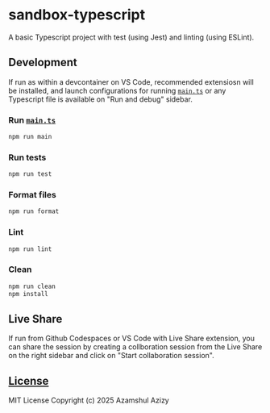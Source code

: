 # sandbox-typescript

A basic Typescript project with test (using Jest) and linting (using ESLint).

## Development

If run as within a devcontainer on VS Code, recommended extensiosn will be installed, and launch configurations for running [`main.ts`](src/main.ts) or any Typescript file is available on "Run and debug" sidebar.

### Run [`main.ts`](src/main.ts)

```sh
npm run main
```

### Run tests

```sh
npm run test
```

### Format files

```sh
npm run format
```

### Lint

```sh
npm run lint
```

### Clean

```sh
npm run clean
npm install
```

## Live Share

If run from Github Codespaces or VS Code with Live Share extension, you can share the session by creating a collboration session from the Live Share on the right sidebar and click on "Start collaboration session".

## [License](LICENSE)

MIT License Copyright (c) 2025 Azamshul Azizy
